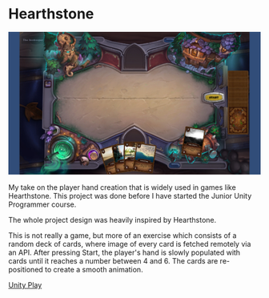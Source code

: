 # Hearthstone
![Screenshot](https://github.com/IvanT98/hearthstone/blob/main/hearthstone.png)

My take on the player hand creation that is widely used in games like Hearthstone. This project was done before I have started the Junior Unity Programmer course.

The whole project design was heavily inspired by Hearthstone.

This is not really a game, but more of an exercise which consists of a random deck of cards, where image of every card is fetched remotely via an API. After pressing Start, the player's hand is slowly populated with cards until it reaches a number between 4 and 6. The cards are re-positioned to create a smooth animation.

[Unity Play](https://play.unity.com/mg/other/webgl-builds-363168)
